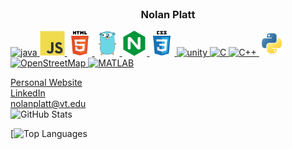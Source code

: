 <br/>
<p align="center">
  <a href="https://github.com/nolanplatt/nolanplatt">  </a>

  <h3 align="center">Nolan Platt</h3>

</p>

<a href="https://java.com/" target="_blank" rel="noreferrer"> <img src="https://upload.wikimedia.org/wikipedia/en/thumb/3/30/Java_programming_language_logo.svg/1200px-Java_programming_language_logo.svg.png" alt="java" width="40" height="40"/> </a>
<a href="https://developer.mozilla.org/en-US/docs/Web/JavaScript" target="_blank" rel="noreferrer"> <img src="https://raw.githubusercontent.com/devicons/devicon/master/icons/javascript/javascript-original.svg" alt="javascript" width="40" height="40"/> </a>
<a href="https://www.w3.org/html/" target="_blank" rel="noreferrer"> <img src="https://raw.githubusercontent.com/devicons/devicon/master/icons/html5/html5-original-wordmark.svg" alt="html5" width="40" height="40"/> </a>
<a href="https://golang.org" target="_blank" rel="noreferrer"> <img src="https://raw.githubusercontent.com/devicons/devicon/master/icons/go/go-original.svg" alt="go" width="40" height="40"/> </a> 
<a href="https://www.nginx.com" target="_blank" rel="noreferrer"> <img src="https://raw.githubusercontent.com/devicons/devicon/master/icons/nginx/nginx-original.svg" alt="nginx" width="40" height="40"/> </a>
<a href="https://www.w3schools.com/css/" target="_blank" rel="noreferrer"> <img src="https://raw.githubusercontent.com/devicons/devicon/master/icons/css3/css3-original-wordmark.svg" alt="css3" width="40" height="40"/> </a>
<a href="https://unity.com/" target="_blank" rel="noreferrer"> <img src="https://www.vectorlogo.zone/logos/unity3d/unity3d-icon.svg" alt="unity" width="40" height="40"/> </a>
<a href="https://en.wikipedia.org/wiki/C_(programming_language)" target="_blank" rel="noreferrer"> <img src="https://www.britefish.net/wp-content/uploads/2019/07/logo-c-1.png" alt="C" width="40" height="40"/> </a>
<a href="https://www.cplusplus.com/" target="_blank" rel="noreferrer"> <img src="https://upload.wikimedia.org/wikipedia/commons/thumb/1/18/ISO_C%2B%2B_Logo.svg/1200px-ISO_C%2B%2B_Logo.svg.png" alt="C++" width="40" height="40"/> </a>
<a href="https://www.python.org" target="_blank" rel="noreferrer"> <img src="https://raw.githubusercontent.com/devicons/devicon/master/icons/python/python-original.svg" alt="python" width="40" height="40"/> </a>
<a href="https://www.openstreetmap.org/" target="_blank" rel="noreferrer"> <img src="https://upload.wikimedia.org/wikipedia/commons/thumb/b/b0/Openstreetmap_logo.svg/2048px-Openstreetmap_logo.svg.png" alt="OpenStreetMap" width="40" height="40"/> </a>
<a href="https://www.mathworks.com/products/matlab.html" target="_blank" rel="noreferrer"> <img src="https://upload.wikimedia.org/wikipedia/commons/2/21/Matlab_Logo.png" alt="MATLAB" width="40" height="40"/> </a>

 [Personal Website](https://nolanplatt.com) </center> <br>
 [LinkedIn](https://linkedin.com/in/nolanplatt) <br>
 <nolanplatt@vt.edu>  <br>
![GitHub Stats](https://github-readme-stats-vert-ten-97.vercel.app/api?username=nolanplatt&count_private=true&show_icons=true&theme=radical&include_all_commits=true&rank_icon=github)

[![Top Languages](https://github-readme-stats-vert-ten-97.vercel.app/api/top-langs/?username=nolanplatt&exclude_repo=BeatTheAI&layout=compact&include_all_commits=true&count_private=true&theme=radical)


